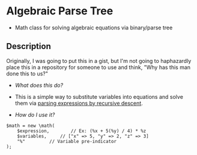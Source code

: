# Algebraic Parse Tree
- Math class for solving algebraic equations via binary/parse tree

## Description
Originally, I was going to put this in a gist, but I'm not going to haphazardly place this in a repository for someone to use and think, "Why has this man done this to us?"

- *What does this do?*
- This is a simple way to substitute variables into equations and solve them via [parsing expressions by recursive descent](http://www.engr.mun.ca/~theo/Misc/exp_parsing.htm).

- *How do I use it?*
```
$math = new \math(
	$expression,		// Ex: (%x + 5(%y) / 4) * %z
	$variables,		// ["x" => 5, "y" => 2, "z" => 3]
	"%"			// Variable pre-indicator
);
```
